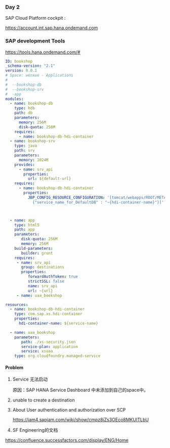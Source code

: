 ### Day 2

SAP Cloud Platform cockpit :

https://account.int.sap.hana.ondemand.com

### SAP development Tools

https://tools.hana.ondemand.com/#

```yaml
ID: bookshop
_schema-version: "2.1"
version: 0.0.1
# Space: wenxue - Applications
# 
#  --bookshop-db
#  --bookshop-srv 
#  -app
modules:
  - name: bookshop-db
    type: hdb
    path: db
    parameters:
      memory: 256M
      disk-quota: 256M
    requires:
      - name: bookshop-db-hdi-container
  - name: bookshop-srv
    type: java
    path: srv
    parameters:
      memory: 1024M
    provides:
      - name: srv_api
        properties:
          url: ${default-url}
    requires:
      - name: bookshop-db-hdi-container
        properties:
          JBP_CONFIG_RESOURCE_CONFIGURATION: '[tomcat/webapps/ROOT/META-INF/context.xml:
            {"service_name_for_DefaultDB" : "~{hdi-container-name}"}]'  



  - name: app
    type: html5
    path: app
    parameters:
       disk-quota: 256M
       memory: 256M
    build-parameters:
       builder: grunt
    requires:
     - name: srv_api
       group: destinations
       properties:
          forwardAuthToken: true
          strictSSL: false
          name: srv_api
          url: ~{url}
     - name: uaa_bookshop

resources:
  - name: bookshop-db-hdi-container
    type: com.sap.xs.hdi-container
    properties:
      hdi-container-name: ${service-name}

  - name: uaa_bookshop
    parameters:
       path: ./xs-security.json
       service-plan: application
       service: xsuaa
    type: org.cloudfoundry.managed-service


```

















#### Problem

1. Service 无法启动 

   原因：SAP HANA Service Dashboard 中未添加到自己的space中。

2. unable to create a destination

   

3. About User authentication and authorization over SCP

   https://jam4.sapjam.com/wiki/show/cmpz8iZs3OEco8MKUITLbU 

4. SF Engineering的文档

https://confluence.successfactors.com/display/ENG/Home 

